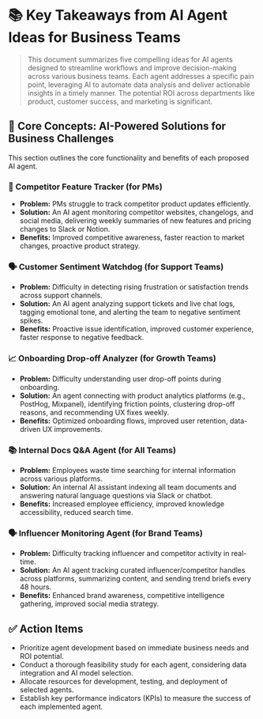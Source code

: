 # 📚 Key Takeaways from AI Agent Ideas for Business Teams

> This document summarizes five compelling ideas for AI agents designed to streamline workflows and improve decision-making across various business teams.  Each agent addresses a specific pain point, leveraging AI to automate data analysis and deliver actionable insights in a timely manner.  The potential ROI across departments like product, customer success, and marketing is significant.


## 🧠 Core Concepts: AI-Powered Solutions for Business Challenges

This section outlines the core functionality and benefits of each proposed AI agent.

### 🤖 Competitor Feature Tracker (for PMs)

*   **Problem:** PMs struggle to track competitor product updates efficiently.
*   **Solution:** An AI agent monitoring competitor websites, changelogs, and social media, delivering weekly summaries of new features and pricing changes to Slack or Notion.
*   **Benefits:** Improved competitive awareness, faster reaction to market changes, proactive product strategy.


### 🗣️ Customer Sentiment Watchdog (for Support Teams)

*   **Problem:** Difficulty in detecting rising frustration or satisfaction trends across support channels.
*   **Solution:** An AI agent analyzing support tickets and live chat logs, tagging emotional tone, and alerting the team to negative sentiment spikes.
*   **Benefits:** Proactive issue identification, improved customer experience, faster response to negative feedback.


### 📈 Onboarding Drop-off Analyzer (for Growth Teams)

*   **Problem:** Difficulty understanding user drop-off points during onboarding.
*   **Solution:** An agent connecting with product analytics platforms (e.g., PostHog, Mixpanel), identifying friction points, clustering drop-off reasons, and recommending UX fixes weekly.
*   **Benefits:** Optimized onboarding flows, improved user retention, data-driven UX improvements.


### 📚 Internal Docs Q&A Agent (for All Teams)

*   **Problem:** Employees waste time searching for internal information across various platforms.
*   **Solution:** An internal AI assistant indexing all team documents and answering natural language questions via Slack or chatbot.
*   **Benefits:** Increased employee efficiency, improved knowledge accessibility, reduced search time.


### 🗣️ Influencer Monitoring Agent (for Brand Teams)

*   **Problem:** Difficulty tracking influencer and competitor activity in real-time.
*   **Solution:** An AI agent tracking curated influencer/competitor handles across platforms, summarizing content, and sending trend briefs every 48 hours.
*   **Benefits:** Enhanced brand awareness, competitive intelligence gathering, improved social media strategy.



## ✅ Action Items

*   Prioritize agent development based on immediate business needs and ROI potential.
*   Conduct a thorough feasibility study for each agent, considering data integration and AI model selection.
*   Allocate resources for development, testing, and deployment of selected agents.
*   Establish key performance indicators (KPIs) to measure the success of each implemented agent.


